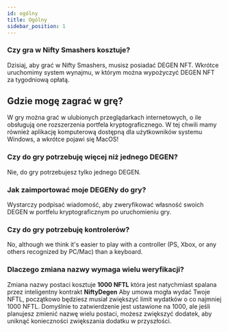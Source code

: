 ```yaml
---
id: ogólny
title: Ogólny
sidebar_position: 1
---
```


### **Czy gra w Nifty Smashers kosztuje?**

Dzisiaj, aby grać w Nifty Smashers, musisz posiadać DEGEN NFT. Wkrótce uruchomimy system wynajmu, w którym można wypożyczyć DEGEN NFT za tygodniową opłatą.

## Gdzie mogę zagrać w grę?

W gry można grać w ulubionych przeglądarkach internetowych, o ile obsługują one rozszerzenia portfela kryptograficznego. W tej chwili mamy również aplikację komputerową dostępną dla użytkowników systemu Windows, a wkrótce pojawi się MacOS!

### **Czy do gry potrzebuję więcej niż jednego DEGEN?**

Nie, do gry potrzebujesz tylko jednego DEGEN.

### Jak zaimportować moje DEGENy do gry?

Wystarczy podpisać wiadomość, aby zweryfikować własność swoich DEGEN w portfelu kryptograficznym po uruchomieniu gry.

### **Czy do gry potrzebuję kontrolerów?**

No, although we think it's easier to play with a controller (PS, Xbox, or any others recognized by PC/Mac) than a keyboard.

### Dlaczego zmiana nazwy wymaga wielu weryfikacji?

Zmiana nazwy postaci kosztuje **1000 NFTL** która jest natychmiast spalana przez inteligentny kontrakt **NiftyDegen** Aby umowa mogła wydać Twoje NFTL, początkowo będziesz musiał zwiększyć limit wydatków o co najmniej 1000 NFTL. Domyślnie to zatwierdzenie jest ustawione na 1000, ale jeśli planujesz zmienić nazwę wielu postaci, możesz zwiększyć dodatek, aby uniknąć konieczności zwiększania dodatku w przyszłości.
